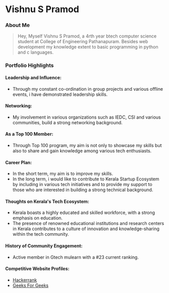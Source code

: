 
# Vishnu S Pramod 

### About Me

> Hey, Myself Vishnu S Pramod, a 4rth year btech computer science student at College of Engineering Pathanapuram. Besides web development my knowledge extent to basic programming in python and c languages.


### Portfolio Highlights



#### Leadership and Influence: 

- Through my constant co-ordination in group projects and various offline events, i have demonstrated leadership skills. 

#### Networking: 

- My involvement in various organizations such as IEDC, CSI and various communities, build a strong networking background.

#### As a Top 100 Member: 

- Through Top 100 program, my aim is not only to showcase my skills but also to share and gain knowledge among various tech enthusiasts.

#### Career Plan: 

- In the short term, my aim is to improve my skills.
- In the long term, i would like to contribute to Kerala Startup Ecosystem by including in various tech initiatives and to provide my support to those who are interested in building a strong technical background.

#### Thoughts on Kerala's Tech Ecosystem:

- Kerala boasts a highly educated and skilled workforce, with a strong emphasis on education.
- The presence of renowned educational institutions and research centers in Kerala contributes to a culture of innovation and knowledge-sharing within the tech community.

#### History of Community Engagement:

- Active member in Gtech mulearn with a #23 current ranking.

#### Competitive Website Profiles:

- [Hackerrank](https://www.hackerrank.com/vishnupramod21)
- [Geeks For Geeks](https://auth.geeksforgeeks.org/user/vishnupramod21)
